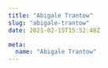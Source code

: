 ```yaml
---
title: "Abigale Trantow"
slug: "abigale-trantow"
date: 2021-02-15T15:52:48Z

meta:
  name: "Abigale Trantow"
---
```


